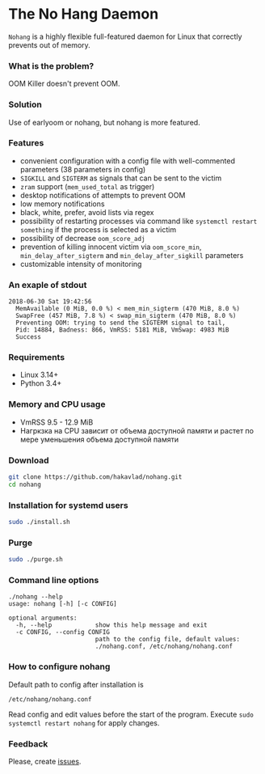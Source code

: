 
The No Hang Daemon
==================

`Nohang` is a highly flexible full-featured daemon for Linux that correctly prevents out of memory.

### What is the problem?

OOM Killer doesn't prevent OOM.

### Solution

Use of earlyoom or nohang, but nohang is more featured.

### Features

- convenient configuration with a config file with well-commented parameters (38 parameters in config)
- `SIGKILL` and `SIGTERM` as signals that can be sent to the victim
- `zram` support (`mem_used_total` as trigger)
- desktop notifications of attempts to prevent OOM
- low memory notifications
- black, white, prefer, avoid lists via regex
- possibility of restarting processes via command like `systemctl restart something` if the process is selected as a victim
- possibility of decrease `oom_score_adj`
- prevention of killing innocent victim via `oom_score_min`, `min_delay_after_sigterm` and `min_delay_after_sigkill` parameters
- customizable intensity of monitoring

### An exaple of stdout

```
2018-06-30 Sat 19:42:56
  MemAvailable (0 MiB, 0.0 %) < mem_min_sigterm (470 MiB, 8.0 %)
  SwapFree (457 MiB, 7.8 %) < swap_min_sigterm (470 MiB, 8.0 %)
  Preventing OOM: trying to send the SIGTERM signal to tail,
  Pid: 14884, Badness: 866, VmRSS: 5181 MiB, VmSwap: 4983 MiB
  Success
```

### Requirements

- Linux 3.14+
- Python 3.4+

### Memory and CPU usage

- VmRSS 9.5 - 12.9 MiB
- Нагркзка на CPU зависит от объема доступной памяти и растет по мере уменьшения объема доступной памяти

### Download
```bash
git clone https://github.com/hakavlad/nohang.git
cd nohang
```

### Installation for systemd users

```bash
sudo ./install.sh
```
### Purge

```bash
sudo ./purge.sh
```

### Command line options

```
./nohang --help
usage: nohang [-h] [-c CONFIG]

optional arguments:
  -h, --help            show this help message and exit
  -c CONFIG, --config CONFIG
                        path to the config file, default values:
                        ./nohang.conf, /etc/nohang/nohang.conf
```

### How to configure nohang

Default path to config after installation is
```
/etc/nohang/nohang.conf 
```

Read config and edit values before the start of the program. Execute `sudo systemctl restart nohang` for apply changes.


### Feedback

Please, create [issues](https://github.com/hakavlad/nohang/issues).


